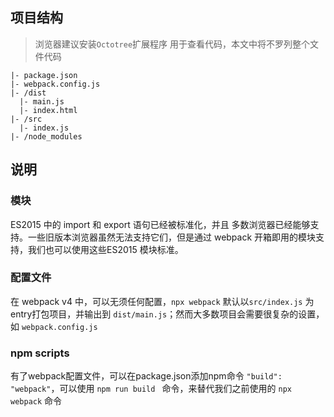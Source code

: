 ## 项目结构

> 浏览器建议安装`Octotree`扩展程序 用于查看代码，本文中将不罗列整个文件代码

```
|- package.json
|- webpack.config.js
|- /dist
  |- main.js
  |- index.html
|- /src
  |- index.js
|- /node_modules
```

## 说明

### 模块

ES2015 中的 import 和 export 语句已经被标准化，并且 多数浏览器已经能够支持。一些旧版本浏览器虽然无法支持它们，但是通过 webpack 开箱即用的模块支持，我们也可以使用这些ES2015 模块标准。

### 配置文件

在 webpack v4 中，可以无须任何配置，`npx webpack` 默认以`src/index.js` 为entry打包项目，并输出到 `dist/main.js`；然而大多数项目会需要很复杂的设置，如 `webpack.config.js`

### npm scripts

有了webpack配置文件，可以在package.json添加npm命令 `"build": "webpack"`，可以使用 `npm run build ` 命令，来替代我们之前使用的 `npx webpack` 命令